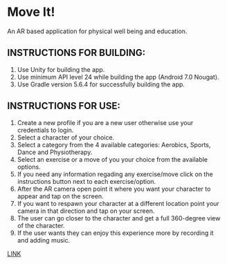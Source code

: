 # Move It! 

An AR based application for physical well being and education. 

## INSTRUCTIONS FOR BUILDING:
1. Use Unity for building the app.
2. Use minimum API level 24 while building the app (Android 7.0 Nougat).
3. Use Gradle version 5.6.4 for successfully building the app.

## INSTRUCTIONS FOR USE:
 1. Create a new profile if you are a new user otherwise use your credentials to login.
 2. Select a character of your choice.
 3. Select a category from the 4 available categories: Aerobics, Sports, Dance and Physiotherapy.
 4. Select an exercise or a move of you your choice from the available options.
 5. If you need any information regading any exercise/move click on the instructions button next to each exercise/option.
 6. After the AR camera open point it where you want your character to appear and tap on the screen.
 7. If you want to respawn your character at a different location point your camera in that direction and tap on your screen.
 8. The user can go closer to the character and get a full 360-degree view of the character.
 9. If the user wants they can enjoy this experience more by recording it and adding music. 


[LINK](https://www.youtube.com/watch?v=A3jqXZJB-HE)
